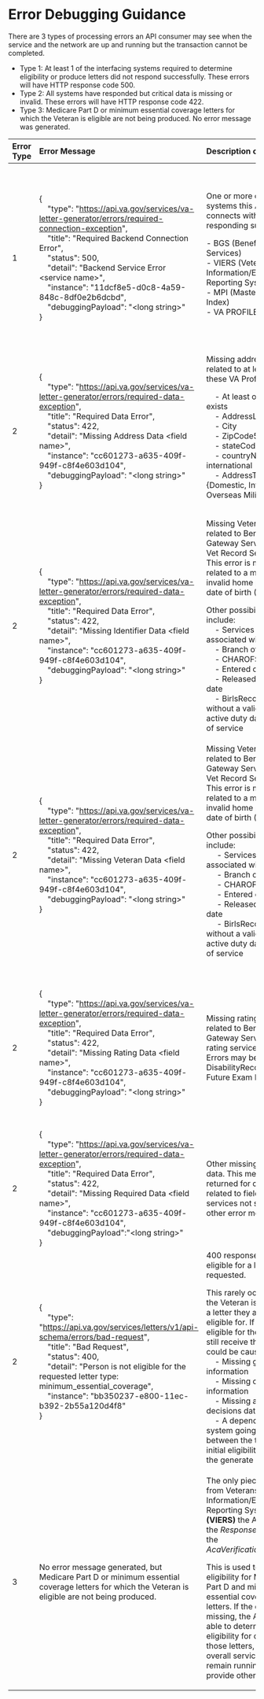 # Error Debugging Guidance

There are 3 types of processing errors an API consumer may see when the service and the network are up and running but the transaction cannot be completed.
- Type 1: At least 1 of the interfacing systems required to determine eligibility or produce letters did not respond successfully. These errors will have HTTP response code 500.
- Type 2: All systems have responded but critical data is missing or invalid. These errors will have HTTP response code 422.
- Type 3: Medicare Part D or minimum essential coverage letters for which the Veteran is eligible are not being produced. No error message was generated. 

| Error Type | Error Message                                                                                                                                                                                                                                                                                                                                                                                                                                                                                    | Description of Error                                                                                                                                                                                                                                                                                                                                                                                                                                                                                                                                                                                                     | Recommended Next Steps                                                                                                                                                                                                                                                                                                        |
|:-----------|:-------------------------------------------------------------------------------------------------------------------------------------------------------------------------------------------------------------------------------------------------------------------------------------------------------------------------------------------------------------------------------------------------------------------------------------------------------------------------------------------------|:-------------------------------------------------------------------------------------------------------------------------------------------------------------------------------------------------------------------------------------------------------------------------------------------------------------------------------------------------------------------------------------------------------------------------------------------------------------------------------------------------------------------------------------------------------------------------------------------------------------------------|:------------------------------------------------------------------------------------------------------------------------------------------------------------------------------------------------------------------------------------------------------------------------------------------------------------------------------|
| 1          | {<br>&nbsp;&nbsp;&nbsp;&nbsp;"type": "https://api.va.gov/services/va-letter-generator/errors/required-connection-exception", <br>&nbsp;&nbsp;&nbsp;&nbsp;"title": "Required Backend Connection Error", <br/> &nbsp;&nbsp;&nbsp;&nbsp;"status": 500, <br/> &nbsp;&nbsp;&nbsp;&nbsp;"detail": "Backend Service Error \<service name>", <br/> &nbsp;&nbsp;&nbsp;&nbsp;"instance": "11dcf8e5-d0c8-4a59-848c-8df0e2b6dcbd", <br/> &nbsp;&nbsp;&nbsp;&nbsp;"debuggingPayload": "\<long string>" <br/>} | One or more of the  systems this API connects with is not responding successfully: <p> - BGS (Benefits Gateway Services) <br/>- VIERS (Veterans Information/Eligibility Reporting System) <br/>- MPI (Master Patient Index) <br/>- VA PROFILE </p>                                                                                                                                                                                                                                                                                                                                                                       | This issue needs triage support and the Veteran should try their request again later. We monitor for these errors and will work with and/or troubleshoot the system should the problem continue to occur. <br><br> Persistent or prolonged errors are reported on our [API status page](https://valighthouse.statuspage.io/). |
| 2          | {<br>&nbsp;&nbsp;&nbsp;&nbsp;"type": "https://api.va.gov/services/va-letter-generator/errors/required-data-exception", <br>&nbsp;&nbsp;&nbsp;&nbsp;"title": "Required Data Error",<br>&nbsp;&nbsp;&nbsp;&nbsp;"status": 422,<br>&nbsp;&nbsp;&nbsp;&nbsp;"detail": "Missing Address Data \<field name>",<br>&nbsp;&nbsp;&nbsp;&nbsp;"instance": "cc601273-a635-409f-949f-c8f4e603d104", <br>&nbsp;&nbsp;&nbsp;&nbsp;"debuggingPayload": "\<long string>" <br>}                                    | Missing address data related to at least one of these VA Profile fields:<p>&nbsp;&nbsp;&nbsp;&nbsp;- At least one Address exists<br>&nbsp;&nbsp;&nbsp;&nbsp;- AddressLine1<br>&nbsp;&nbsp;&nbsp;&nbsp;- City<br>&nbsp;&nbsp;&nbsp;&nbsp;- ZipCode5<br>&nbsp;&nbsp;&nbsp;&nbsp;- stateCode<br>&nbsp;&nbsp;&nbsp;&nbsp;- countryName - if international<br>&nbsp;&nbsp;&nbsp;&nbsp;- AddressType in {Domestic, International, Overseas Military}</p>                                                                                                                                                                       | The Veteran should update their address on VA Profile.                                                                                                                                                                                                                                                                        |
| 2          | {<br>&nbsp;&nbsp;&nbsp;&nbsp;"type": "https://api.va.gov/services/va-letter-generator/errors/required-data-exception", <br>&nbsp;&nbsp;&nbsp;&nbsp;"title": "Required Data Error", <br/> &nbsp;&nbsp;&nbsp;&nbsp;"status": 422, <br/> &nbsp;&nbsp;&nbsp;&nbsp;"detail": "Missing Identifier Data \<field name>", <br/> &nbsp;&nbsp;&nbsp;&nbsp;"instance": "cc601273-a635-409f-949f-c8f4e603d104", <br/> &nbsp;&nbsp;&nbsp;&nbsp;"debuggingPayload": "\<long string>" <br/>}                     | <p>Missing Veteran data related to Benefits Gateway Services (BGS) Vet Record Service.<br>This error is most likely related to a missing or invalid home phone or date of birth (DOB).</p><p>Other possibilities include: <br>&nbsp;&nbsp;&nbsp;&nbsp;- Services need to be associated with Veteran<br>&nbsp;&nbsp;&nbsp;&nbsp;- Branch of service<br>&nbsp;&nbsp;&nbsp;&nbsp;- CHAROFSVCCODE<br>&nbsp;&nbsp;&nbsp;&nbsp;- Entered on duty date<br>&nbsp;&nbsp;&nbsp;&nbsp;- Released active duty date<br>&nbsp;&nbsp;&nbsp;&nbsp;- BirlsRecord exists without a valid released active duty date & branch of service</p> | First, the Veteran should confirm that all of their personal data is correct on VA Profile.<br>If their data is correct on VA Profile, then your support team will need to engage MPI to troubleshoot the Veteran's identifiers.                                                                                              |
| 2          | {<br>&nbsp;&nbsp;&nbsp;&nbsp;"type": "https://api.va.gov/services/va-letter-generator/errors/required-data-exception", <br>&nbsp;&nbsp;&nbsp;&nbsp;"title": "Required Data Error", <br>&nbsp;&nbsp;&nbsp;&nbsp;"status": 422, <br>&nbsp;&nbsp;&nbsp;&nbsp;"detail": "Missing Veteran Data \<field name>", <br>&nbsp;&nbsp;&nbsp;&nbsp;"instance": "cc601273-a635-409f-949f-c8f4e603d104", <br>&nbsp;&nbsp;&nbsp;&nbsp;"debuggingPayload": "\<long string>"<br>}                                  | Missing Veteran data related to Benefits Gateway Services (BGS) Vet Record Service.<br>This error is most likely related to a missing or invalid home phone or date of birth (DOB). <p>Other possibilities include: <br>&nbsp;&nbsp;&nbsp;&nbsp; - Services need to be associated with Veteran<br>&nbsp;&nbsp;&nbsp;&nbsp; - Branch of service<br>&nbsp;&nbsp;&nbsp;&nbsp; - CHAROFSVCCODE<br>&nbsp;&nbsp;&nbsp;&nbsp; - Entered on duty date<br>&nbsp;&nbsp;&nbsp;&nbsp; - Released active duty date<br>&nbsp;&nbsp;&nbsp;&nbsp; - BirlsRecord exists without a valid released active duty date & branch of service</p> | First, the Veteran should confirm that all of their personal data is correct on VA Profile.<br>If their data is correct on VA Profile, then your support team will need to engage VA Profile to troubleshoot the Veteran's identifiers.                                                                                       |
| 2          | {<br>&nbsp;&nbsp;&nbsp;&nbsp;"type": "https://api.va.gov/services/va-letter-generator/errors/required-data-exception", <br>&nbsp;&nbsp;&nbsp;&nbsp;"title": "Required Data Error", <br>&nbsp;&nbsp;&nbsp;&nbsp;"status": 422, <br>&nbsp;&nbsp;&nbsp;&nbsp;"detail": "Missing Rating Data \<field name>", <br>&nbsp;&nbsp;&nbsp;&nbsp;"instance": "cc601273-a635-409f-949f-c8f4e603d104", <br>&nbsp;&nbsp;&nbsp;&nbsp;"debuggingPayload": "\<long string>"<br>}                                   | Missing rating data related to Benefits Gateway Services (BGS) rating service.<br>Errors may be related to DisabilityRecord → Future Exam Date.                                                                                                                                                                                                                                                                                                                                                                                                                                                                          | First, the Veteran should confirm that all of their personal data is correct on the application they are interfacing with.<br>If their data is correct, then your support team will need to engage the application to troubleshoot the Veteran's information                                                                  |
| 2          | {<br>&nbsp;&nbsp;&nbsp;&nbsp;"type": "https://api.va.gov/services/va-letter-generator/errors/required-data-exception", <br>&nbsp;&nbsp;&nbsp;&nbsp;"title": "Required Data Error", <br>&nbsp;&nbsp;&nbsp;&nbsp;"status": 422, <br>&nbsp;&nbsp;&nbsp;&nbsp;"detail": "Missing Required Data \<field name>", <br>&nbsp;&nbsp;&nbsp;&nbsp;"instance": "cc601273-a635-409f-949f-c8f4e603d104", <br>&nbsp;&nbsp;&nbsp;&nbsp;"debuggingPayload":"\<long string>" <br>}                                 | Other missing required data. This message is returned for data errors related to fields or services not specified in other error messages.                                                                                                                                                                                                                                                                                                                                                                                                                                                                               | We can investigate the debuggingPayload and application logs for the UUID in the error response. Reach out to us using [our support page](https://developer.va.gov/support/contact-us) to let us know about the issue.                                                                                                        |
| 2          | {<br>&nbsp;&nbsp;&nbsp;&nbsp;"type": "https://api.va.gov/services/letters/v1/api-schema/errors/bad-request", <br>&nbsp;&nbsp;&nbsp;&nbsp;"title": "Bad Request", <br>&nbsp;&nbsp;&nbsp;&nbsp;"status": 400, <br>&nbsp;&nbsp;&nbsp;&nbsp;"detail": "Person is not eligible for the requested letter type: minimum_essential_coverage", <br>&nbsp;&nbsp;&nbsp;&nbsp;"instance": "bb350237-e800-11ec-b392-2b55a120d4f8"<br>}                                                                        | 400 response - not eligible for a letter they requested. <p>This rarely occurs unless the Veteran is requesting a letter they are not eligible for. If they are eligible for the letter yet still receive this error, it could be caused by:<br>&nbsp;&nbsp;&nbsp;&nbsp;- Missing general information<br>&nbsp;&nbsp;&nbsp;&nbsp;- Missing other award information<br>&nbsp;&nbsp;&nbsp;&nbsp;- Missing ancillary decisions data<br>&nbsp;&nbsp;&nbsp;&nbsp;- A dependency system going down between the time of the initial eligibility check and the generate pdf call</p>                                             | You should confirm the Veteran is eligible for the letter being requested. If they are eligible for the letter, have the Veteran retry their request at another time. If the error persists, reach out to us using [our support page](https://developer.va.gov/support/contact-us) to let us know about the issue.            |
| 3          | No error message generated, but Medicare Part D or minimum essential coverage letters for which the Veteran is eligible are not being produced.                                                                                                                                                                                                                                                                                                                                                  | The only piece of data from Veterans Information/Eligibility Reporting System **(VIERS)** the API uses is the *ResponseCode* from the *AcaVerificationResponse*.<p>This is used to determine eligibility for Medicare Part D and minimum essential coverage letters. If the data is missing, the API won't be able to determine eligibility for or generate those letters, but the overall service will remain running and can provide other letters.</p>                                                                                                                                                                | If the Veteran is looking for the Medicare Part D or minimum essential coverage letters and they are not showing as available, you must verify that the value in VIERS is accurate.                                                                                                                                           |
